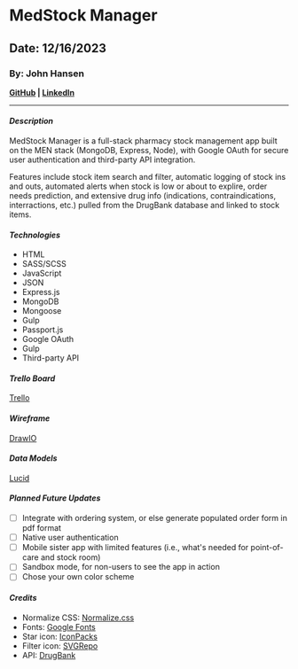 # MedStock Manager
## Date: 12/16/2023
### By: John Hansen
**[GitHub](https://github.com/johnhansengit) | [LinkedIn](https://www.linkedin.com/in/jhansen-software-engineer/)**
***
#### **_Description_**
MedStock Manager is a full-stack pharmacy stock management app built on the MEN stack (MongoDB, Express, Node), with Google OAuth for secure user authentication and third-party API integration. 

Features include stock item search and filter, automatic logging of stock ins and outs, automated alerts when stock is low or about to explire, order needs prediction, and extensive drug info (indications, contraindications, interractions, etc.) pulled from the DrugBank database and linked to stock items.

#### **_Technologies_**
- HTML
- SASS/SCSS
- JavaScript
- JSON
- Express.js
- MongoDB
- Mongoose
- Gulp
- Passport.js
- Google OAuth
- Gulp
- Third-party API

#### **_Trello Board_**

[Trello](https://trello.com/invite/b/8U6cnzJz/ATTI0ff174408218be975cd5a9e9abc7c6c59CF0A10F/medstock-manager-project-planning)

#### **_Wireframe_**

[DrawIO](https://drive.google.com/file/d/1P9PnzKKFhuUitX9AcIqIVSzH63mpM0sx/view?usp=sharing)

#### **_Data Models_**

[Lucid](https://lucid.app/lucidchart/205ba7c6-727e-440e-a821-e8746256dd60/edit?viewport_loc=-1852%2C-962%2C3328%2C1592%2C0_0&invitationId=inv_e3e825f8-4607-4b50-9542-bbc2c148995c)

#### **_Planned Future Updates_**
- [ ] Integrate with ordering system, or else generate populated order form in pdf format
- [ ] Native user authentication
- [ ] Mobile sister app with limited features (i.e., what's needed for point-of-care and stock room)
- [ ] Sandbox mode, for non-users to see the app in action
- [ ] Chose your own color scheme

#### **_Credits_**
- Normalize CSS: [Normalize.css](https://cdnjs.com/libraries/normalize)
- Fonts: [Google Fonts](fonts.google.com)
- Star icon: [IconPacks](https://iconpacks.net/?utm_source=link-attribution&utm_content=7203)
- Filter icon: [SVGRepo](https://www.svgrepo.com/)
- API: [DrugBank](https://docs.drugbank.com/v1/#introduction)